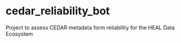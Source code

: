 # cedar_reliability_bot
Project to assess CEDAR metadata form reliability for the HEAL Data Ecosystem

